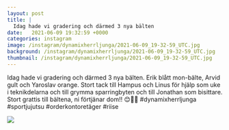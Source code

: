 ```yaml
---
layout: post
title: |
  Idag hade vi gradering och därmed 3 nya bälten
date:   2021-06-09 19:32:59 +0000
categories: instagram
image: /instagram/dynamixherrljunga/2021-06-09_19-32-59_UTC.jpg
background: /instagram/dynamixherrljunga/2021-06-09_19-32-59_UTC.jpg
thumbnail: /instagram/dynamixherrljunga/2021-06-09_19-32-59_UTC.jpg
---
```

Idag hade vi gradering och därmed 3 nya bälten. Erik blått mon-bälte, Arvid gult och Yaroslav orange. Stort tack till Hampus och Linus för hjälp som uke i teknikdelarna och till grymma sparringbyten och till Jonathan som bisittare. Stort grattis till bältena, ni förtjänar dom!! 😊💪🥋 #dynamixherrljunga #sportjujutsu #orderkontoretäger #riise



<img src='/www-dynamix-herrljunga/instagram/dynamixherrljunga/2021-06-09_19-32-59_UTC.jpg' class='img-fluid' />

